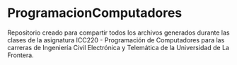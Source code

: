 # ProgramacionComputadores
Repositorio creado para compartir todos los archivos generados durante las clases de la asignatura ICC220 - Programación de Computadores para las carreras de Ingeniería Civil Electrónica y Telemática de la Universidad de La Frontera.
